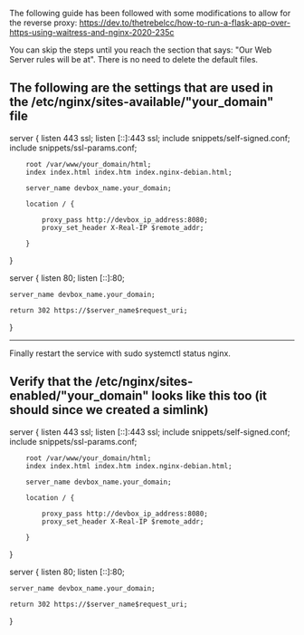 The following guide has been followed with some modifications to allow for the reverse proxy:
https://dev.to/thetrebelcc/how-to-run-a-flask-app-over-https-using-waitress-and-nginx-2020-235c

You can skip the steps until you reach the section that says: "Our Web Server rules will be at".
There is no need to delete the default files.

The following are the settings that are used in the /etc/nginx/sites-available/"your_domain" file
-------------------------------------------------------------------------------------------------
server {
        listen 443 ssl;
        listen [::]:443 ssl;
        include snippets/self-signed.conf;
        include snippets/ssl-params.conf;

        root /var/www/your_domain/html;
        index index.html index.htm index.nginx-debian.html;

        server_name devbox_name.your_domain;

        location / {

            proxy_pass http://devbox_ip_address:8080;
            proxy_set_header X-Real-IP $remote_addr;
                
        }
}

server {
    listen 80;
    listen [::]:80;

    server_name devbox_name.your_domain;

    return 302 https://$server_name$request_uri;
}

-------------------------------------------------------------------------------------------------
Finally restart the service with sudo systemctl status nginx.

Verify that the /etc/nginx/sites-enabled/"your_domain" looks like this too (it should since we created a simlink)
-------------------------------------------------------------------------------------------------
server {
        listen 443 ssl;
        listen [::]:443 ssl;
        include snippets/self-signed.conf;
        include snippets/ssl-params.conf;

        root /var/www/your_domain/html;
        index index.html index.htm index.nginx-debian.html;

        server_name devbox_name.your_domain;

        location / {

            proxy_pass http://devbox_ip_address:8080;
            proxy_set_header X-Real-IP $remote_addr;
                
        }
}

server {
    listen 80;
    listen [::]:80;

    server_name devbox_name.your_domain;

    return 302 https://$server_name$request_uri;
}